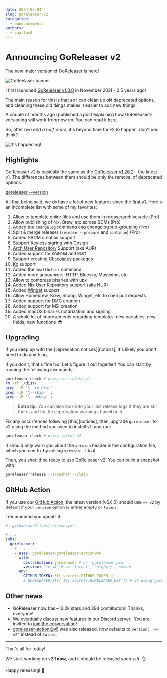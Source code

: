 ```yaml
---
date: 2024-06-04
slug: goreleaser-v2
categories:
  - announcements
authors:
  - caarlos0
---
```


# Announcing GoReleaser v2

The new major version of [GoReleaser][gorel] is here!

<!-- more -->

![GoReelaser banner](https://carlosbecker.com/posts/goreleaser-v2/header.png)

I first launched [GoReleaser v1.0.0][v1] in November 2021 - 2.5 years ago!

The main reason for this is that so I can clean up old deprecated options, and
cleaning these old things makes it easier to add new things.

A couple of months ago I published a post explaining how GoReleaser's versioning
will work from now on.
You can read it [here][versioning].

So, after _two and a half years_, it's beyond time for v2 to happen, don't you
think?

![It's happening!](https://carlosbecker.com/posts/goreleaser-v2/happening.gif)

## Highlights

GoReleaser v2 is basically the same as the [GoReleaser v1.26.2][last-v1] - the
latest v1.
The differences between them should be only the removal of deprecated options.

[goreleaser --version](https://carlosbecker.com/posts/goreleaser-v2/pro.png)

All that being said, we do have a lot of new features since the [first v1][v1].
Here's an incomplete list with some of my favorites:

1. Allow to template entire files and use them in release/archives/etc (Pro)
1. Allow publishing of Nix, Brew, etc across SCMs (Pro)
1. Added the `changelog` command and changelog sub-grouping (Pro)
1. Split & merge releases (`release --prepare` and `continue`) (Pro)
1. Added SBOM creation support
1. Support Keyless signing with [Cosign][]
1. [Arch User Repository][aur] Support (aka AUR)
1. Added support for `GOAMD64` and `WASI`
1. Support creating [Chocolatey][] packages
1. [Ko][ko] support
1. Added the `healthcheck` command
1. Added more announcers: HTTP, Bluesky, Mastodon, etc
1. Allow to compress binaries with [upx][]
1. Added [Nix][nix] User Repository support (aka NUR)
1. Added [Winget][winget] support
1. Allow Homebrew, Krew, Scoop, Winget, etc to open pull requests
1. Added support for DMG creation
1. Added support for MSI creation
1. Added macOS binaries notarization and signing
1. A whole lot of improvements regarding templates: new variables, new fields,
   new functions. 😎

## Upgrading

If you keep up with the [deprecation notices][notices], it's likely you don't
need to do anything.

If you don't, that's fine too! Let's figure it out together!
You can start by running the following commands:

```sh
goreleaser check # using the latest v1
rm -rf ./dist/
grep -iR '\--rm-dist' .
grep -iR '\--skip-' .
grep -iR '\--debug' .
```

> **Extra tip**: You can also look into your last release logs if they are
> still there, and fix the deprecation warnings based on it.

Fix any occurrences following [this][notices], then, upgrade `goreleaser` to v2
using the method you used to install v1, and run:

```sh
goreleaser check # using latest v2
```

It should only warn you about the `version` header in the configuration file,
which you can fix by adding `version: 2` to it.

Then, you should be ready to use GoReleaser v2!
You can build a snapshot with:

```sh
goreleaser release --snapshot --clean
```

## GitHub Action

If you use our [GitHub Action][action], the latest version (v6.0.0) should
use `~> v2` by default if your `version` option is either empty or `latest`.

I recommend you update it:

```yaml
# .github/workflows/release.yml

# ...
jobs:
  goreleaser:
    # ...
    - uses: goreleaser/goreleaser-action@v6
      with:
        distribution: goreleaser # or 'goreleaser-pro'
        version: "~> v2" # or 'latest', 'nightly', semver
      env:
        GITHUB_TOKEN: ${{ secrets.GITHUB_TOKEN }}
        # GORELEASER_KEY: ${{ secrets.GORELEASER_KEY }} # if using goreleaser-pro
```

## Other news

- GoReleaser now has ~13.2k stars and 394 contributors! Thanks, everyone!
- We eventually discuss new features in our Discord server. 
  You are invited to [join the conversation][discord]!
- [goreleaser-action@v6](https://github.com/goreleaser/goreleaser-action/releases/tag/v6.0.0)
  was also released, now defaults to `version: '~> v2'` instead of `latest`.

---

That's all for today!

We start working on v2.1 **now**, and it should be released _soon-ish_. 👌

Happy releasing! 🚀

[action]: https://github.com/goreleaser/goreleaser-action
[versioning]: https://goreleaser.com/blog/release-cadence/
[gorel]: https://goreleaser.com
[upx]: https://upx.github.io
[Chocolatey]: https://chocolatey.org
[ko]: https://ko.build
[winget]: https://learn.microsoft.com/en-us/windows/package-manager/winget/
[nix]: https://nixos.org
[aur]: http://aur.archlinux.org
[Cosign]: https://github.com/sigstore/cosign
[last-v1]: https://goreleaser.com/blog/goreleaser-v1.26
[v1]: https://goreleaser.com/blog/goreleaser-v1
[discord]: https://goreleaser.com/discord
